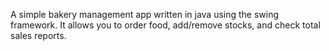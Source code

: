 A simple bakery management app written in java using the swing framework. It allows you to order food, add/remove stocks, and check total sales reports.

